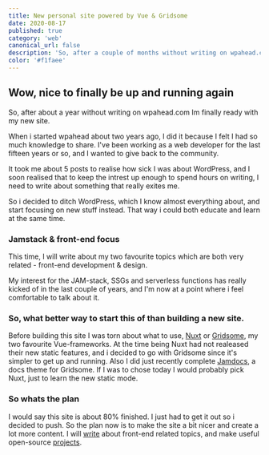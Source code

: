 ```yaml
---
title: New personal site powered by Vue & Gridsome
date: 2020-08-17
published: true
category: 'web'
canonical_url: false
description: 'So, after a couple of months without writing on wpahead.com Im finally ready with my new site.'
color: '#f1faee'
---
```


## Wow, nice to finally be up and running again

<p class="intro">So, after about a year without writing on wpahead.com Im finally ready with my new site.</p>

When i started wpahead about two years ago, I did it because I felt I had so much knowledge to share. I've been working as a web developer for the last fifteen years or so, and I wanted to give back to the community.

It took me about 5 posts to realise how sick I was about WordPress, and I soon realised that to keep the intrest up enough to spend hours on writing, I need to write about something that really exites me.

So i decided to ditch WordPress, which I know almost everything about, and start focusing on new stuff instead. That way i could both educate and learn at the same time.

### Jamstack & front-end focus

This time, I will write about my two favourite topics which are both very related - front-end development & design.

My interest for the JAM-stack, SSGs and serverless functions has really kicked of in the last couple of years, and I'm now at a point where i feel comfortable to talk about it.

### So, what better way to start this of than building a new site. 

Before building this site I was torn about what to use, [Nuxt](https://nuxtjs.org) or [Gridsome](https://gridsome.org), my two favourite Vue-frameworks. At the time being Nuxt had not realeased their new static features, and i decided to go with Gridsome since it's simpler to get up and running. Also I did just recently complete [Jamdocs](https://jamdocs.netlify.app), a docs theme for Gridsome. If I was to chose today I would probably pick Nuxt, just to learn the new static mode.

### So whats the plan

I would say this site is about 80% finished. I just had to get it out so i decided to push. So the plan now is to make the site a bit nicer and create a lot more content. I will [write](/blog) about front-end related topics, and make useful open-source [projects](/projects).
